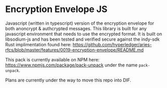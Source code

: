 # Encryption Envelope JS
Javascript (written in typescript) version of the encryption envelope for both anoncrypt & authcrypted messages. This library is built for any javascript environment that needs to use the encrypted format. It is built on libsodium-js and has been tested and verified secure against the indy-sdk Rust implimentation found here: https://github.com/hyperledger/aries-rfcs/blob/master/features/0019-encryption-envelope/README.md

This pack is currently available on NPM here: https://www.npmjs.com/package/pack-unpack under the name `pack-unpack`. 

Plans are currently under the way to move this repo into DIF.
